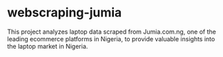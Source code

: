 # webscraping-jumia
This project analyzes laptop data scraped from Jumia.com.ng, one of the leading ecommerce platforms in Nigeria, to provide valuable insights into the laptop market in Nigeria.
